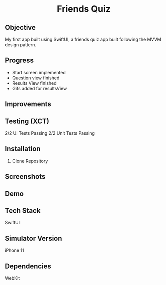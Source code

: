 <h1 align="center">

Friends Quiz

</h1>

## Objective
My first app built using SwiftUI, a friends quiz app built following the MVVM design pattern.

## Progress
- Start screen implemented
- Question view finished
- Results View finished
- Gifs added for resultsView

## Improvements

## Testing (XCT)
2/2 UI Tests Passing
2/2 Unit Tests Passing

## Installation
1. Clone Repository

## Screenshots

## Demo

## Tech Stack
SwiftUI

## Simulator Version
iPhone 11

## Dependencies
WebKit
